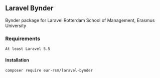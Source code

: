 ## Laravel Bynder
Bynder package for Laravel
Rotterdam School of Management, Erasmus University

### Requirements
    At least Laravel 5.5
    
#### Installation
    composer require eur-rsm/laravel-bynder
    
